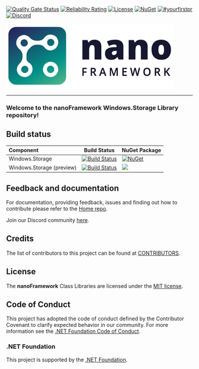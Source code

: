 [![Quality Gate Status](https://sonarcloud.io/api/project_badges/measure?project=nanoframework_lib-Windows.Storage&metric=alert_status)](https://sonarcloud.io/dashboard?id=nanoframework_lib-Windows.Storage) [![Reliability Rating](https://sonarcloud.io/api/project_badges/measure?project=nanoframework_lib-Windows.Storage&metric=reliability_rating)](https://sonarcloud.io/dashboard?id=nanoframework_lib-Windows.Storage) [![License](https://img.shields.io/badge/License-MIT-blue.svg)](LICENSE) [![NuGet](https://img.shields.io/nuget/dt/nanoFramework.Windows.Storage.svg?label=NuGet&style=flat&logo=nuget)](https://www.nuget.org/packages/nanoFramework.Windows.Storage/) [![#yourfirstpr](https://img.shields.io/badge/first--timers--only-friendly-blue.svg)](https://github.com/nanoframework/Home/blob/master/CONTRIBUTING.md)
 [![Discord](https://img.shields.io/discord/478725473862549535.svg?logo=discord&logoColor=white&label=Discord&color=7289DA)](https://discord.gg/gCyBu8T)

![nanoFramework logo](https://github.com/nanoframework/Home/blob/main/resources/logo/nanoFramework-repo-logo.png)

-----

### Welcome to the **nanoFramework** Windows.Storage Library repository!

## Build status

| Component | Build Status | NuGet Package |
|:-|---|---|
| Windows.Storage | [![Build Status](https://dev.azure.com/nanoframework/Windows.Storage/_apis/build/status/nanoframework.lib-Windows.Storage?branchName=master)](https://dev.azure.com/nanoframework/Windows.Storage/_build/latest?definitionId=14&branchName=master) | [![NuGet](https://img.shields.io/nuget/v/nanoFramework.Windows.storage.svg?label=NuGet&style=flat&logo=nuget)](https://www.nuget.org/packages/nanoFramework.Windows.Storage/) |
| Windows.Storage (preview) | [![Build Status](https://dev.azure.com/nanoframework/Windows.Storage/_apis/build/status/nanoframework.lib-Windows.Storage?branchName=develop)](https://dev.azure.com/nanoframework/Windows.Storage/_build/latest?definitionId=14&branchName=develop) | [![](https://badgen.net/badge/NuGet/preview/D7B023?icon=https://simpleicons.now.sh/azuredevops/fff)](https://dev.azure.com/nanoframework/feed/_packaging?_a=package&feed=sandbox&package=nanoFramework.Windows.Storage&protocolType=NuGet&view=overview) |

## Feedback and documentation

For documentation, providing feedback, issues and finding out how to contribute please refer to the [Home repo](https://github.com/nanoframework/Home).

Join our Discord community [here](https://discord.gg/gCyBu8T).

## Credits

The list of contributors to this project can be found at [CONTRIBUTORS](https://github.com/nanoframework/Home/blob/master/CONTRIBUTORS.md).

## License

The **nanoFramework** Class Libraries are licensed under the [MIT license](LICENSE.md).

## Code of Conduct

This project has adopted the code of conduct defined by the Contributor Covenant to clarify expected behavior in our community.
For more information see the [.NET Foundation Code of Conduct](https://dotnetfoundation.org/code-of-conduct).

### .NET Foundation

This project is supported by the [.NET Foundation](https://dotnetfoundation.org).
